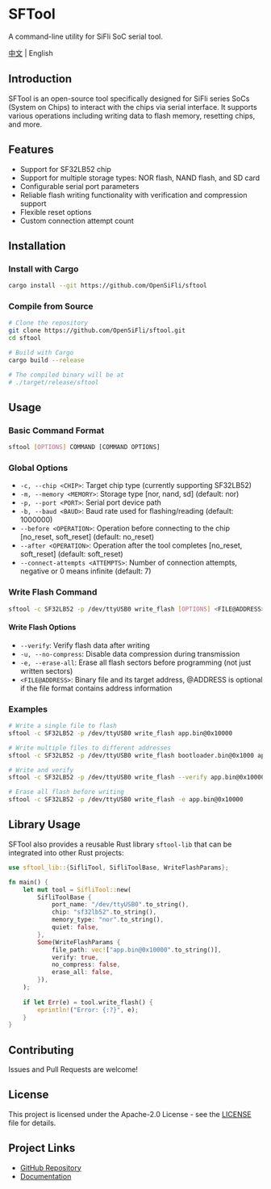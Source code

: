 # SFTool

A command-line utility for SiFli SoC serial tool.

[中文](README.md) | English

## Introduction

SFTool is an open-source tool specifically designed for SiFli series SoCs (System on Chips) to interact with the chips via serial interface. It supports various operations including writing data to flash memory, resetting chips, and more.

## Features

- Support for SF32LB52 chip
- Support for multiple storage types: NOR flash, NAND flash, and SD card
- Configurable serial port parameters
- Reliable flash writing functionality with verification and compression support
- Flexible reset options
- Custom connection attempt count

## Installation

### Install with Cargo

```bash
cargo install --git https://github.com/OpenSiFli/sftool
```

### Compile from Source

```bash
# Clone the repository
git clone https://github.com/OpenSiFli/sftool.git
cd sftool

# Build with Cargo
cargo build --release

# The compiled binary will be at
# ./target/release/sftool
```

## Usage

### Basic Command Format

```bash
sftool [OPTIONS] COMMAND [COMMAND OPTIONS]
```

### Global Options

- `-c, --chip <CHIP>`: Target chip type (currently supporting SF32LB52)
- `-m, --memory <MEMORY>`: Storage type [nor, nand, sd] (default: nor)
- `-p, --port <PORT>`: Serial port device path
- `-b, --baud <BAUD>`: Baud rate used for flashing/reading (default: 1000000)
- `--before <OPERATION>`: Operation before connecting to the chip [no_reset, soft_reset] (default: no_reset)
- `--after <OPERATION>`: Operation after the tool completes [no_reset, soft_reset] (default: soft_reset)
- `--connect-attempts <ATTEMPTS>`: Number of connection attempts, negative or 0 means infinite (default: 7)

### Write Flash Command

```bash
sftool -c SF32LB52 -p /dev/ttyUSB0 write_flash [OPTIONS] <FILE@ADDRESS>...
```

#### Write Flash Options

- `--verify`: Verify flash data after writing
- `-u, --no-compress`: Disable data compression during transmission
- `-e, --erase-all`: Erase all flash sectors before programming (not just written sectors)
- `<FILE@ADDRESS>`: Binary file and its target address, @ADDRESS is optional if the file format contains address information

### Examples

```bash
# Write a single file to flash
sftool -c SF32LB52 -p /dev/ttyUSB0 write_flash app.bin@0x10000

# Write multiple files to different addresses
sftool -c SF32LB52 -p /dev/ttyUSB0 write_flash bootloader.bin@0x1000 app.bin@0x10000

# Write and verify
sftool -c SF32LB52 -p /dev/ttyUSB0 write_flash --verify app.bin@0x10000

# Erase all flash before writing
sftool -c SF32LB52 -p /dev/ttyUSB0 write_flash -e app.bin@0x10000
```

## Library Usage

SFTool also provides a reusable Rust library `sftool-lib` that can be integrated into other Rust projects:

```rust
use sftool_lib::{SifliTool, SifliToolBase, WriteFlashParams};

fn main() {
    let mut tool = SifliTool::new(
        SifliToolBase {
            port_name: "/dev/ttyUSB0".to_string(),
            chip: "sf32lb52".to_string(),
            memory_type: "nor".to_string(),
            quiet: false,
        },
        Some(WriteFlashParams {
            file_path: vec!["app.bin@0x10000".to_string()],
            verify: true,
            no_compress: false,
            erase_all: false,
        }),
    );
    
    if let Err(e) = tool.write_flash() {
        eprintln!("Error: {:?}", e);
    }
}
```

## Contributing

Issues and Pull Requests are welcome!

## License

This project is licensed under the Apache-2.0 License - see the [LICENSE](LICENSE) file for details.

## Project Links

- [GitHub Repository](https://github.com/OpenSiFli/sftool)
- [Documentation](https://docs.rs/sftool)
